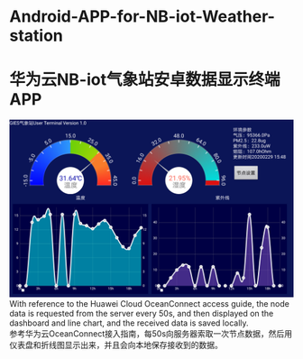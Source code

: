 # Android-APP-for-NB-iot-Weather-station
# 华为云NB-iot气象站安卓数据显示终端APP
![User_GUI](https://github.com/linzi0928/Android-APP-for-NB-iot-Weather-station/blob/master/GUI_Screenshot.png)
With reference to the Huawei Cloud OceanConnect access guide, the node data is requested from the server every 50s, and then displayed on the dashboard and line chart, and the received data is saved locally.  
参考华为云OceanConnect接入指南，每50s向服务器索取一次节点数据，然后用仪表盘和折线图显示出来，并且会向本地保存接收到的数据。  
